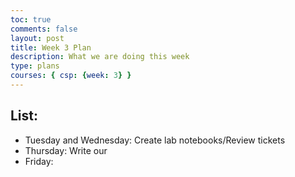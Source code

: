 ```yaml
---
toc: true
comments: false
layout: post
title: Week 3 Plan
description: What we are doing this week
type: plans
courses: { csp: {week: 3} }
---
```

## List:
- Tuesday and Wednesday: Create lab notebooks/Review tickets
- Thursday: Write our 
- Friday: 